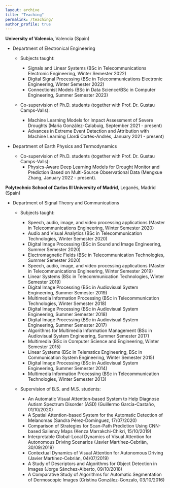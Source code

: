 ```yaml
---
layout: archive
title: "Teaching"
permalink: /teaching/
author_profile: true
---
```


**University of Valencia**, Valencia (Spain)

* Department of Electronical Engineering
  * Subjects taught: 
    * Signals and Linear Systems (BSc in Telecommunications Electronic Engineering, Winter Semester 2022)
    * Digital Signal Processing (BSc in Telecommunications Electronic Engineering, Winter Semester 2022)
    * Connectionist Models (BSc in Data Science/BSc in Computer Engineering, Summer Semester 2023)
      
  * Co-supervision of Ph.D. students (together with Prof. Dr. Gustau Camps-Valls):
    * Machine Learning Models for Impact Assessment of Severe Droughts (Maria González-Calabuig, September 2021 - present)
    * Advances in Extreme Event Detection and Attribution with Machine Learning (Jordi Cortés-Andrés, January 2021 - present)

* Department of Earth Physics and Termodynamics
  * Co-supervision of Ph.D. students (together with Prof. Dr. Gustau Camps-Valls):
    * Physics-Aware Deep Learning Models for Drought Monitor and Prediction Based on Multi-Source Observational Data (Mengxue Zhang, January 2022 - present).

**Polytechnic School of Carlos III University of Madrid**, Leganés,
Madrid (Spain)

* Department of Signal Theory and Communications
  * Subjects taught:
    * Speech, audio, image, and video processing applications (Master in Telecommunications Engineering, Winter Semester 2020)
    * Audio and Visual Analytics (BSc in Telecommunication Technologies, Winter Semester 2020)
    * Digital Image Processing (BSc in Sound and Image Engineering, Summer Semester 2020)
    * Electromagnetic Fields (BSc in Telecommunication Technologies, Summer Semester 2020)
    * Speech, audio, image, and video processing applications (Master in Telecommunications Engineering, Winter Semester 2019)
    * Linear Systems (BSc in Telecommunication Technologies, Winter Semester 2019)
    * Digital Image Processing (BSc in Audiovisual System Engineering, Summer Semester 2019)
    * Multimedia Information Processing (BSc in Telecommunication Technologies, Winter Semester 2018)
    * Digital Image Processing (BSc in Audiovisual System Engineering, Summer Semester 2018)
    * Digital Image Processing (BSc in Audiovisual System Engineering, Summer Semester 2017)
    * Algorithms for Multimedia Information Management (BSc in Audiovisual System Engineering, Summer Semester 2017)
    * Multimedia (BSc in Computer Science and Engineering, Winter Semester 2015)
    * Linear Systems (BSc in Telematics Engineering, BSc in Communication System Engineering, Winter Semester 2015)
    * Digital Image Processing (BSc in Audiovisual System Engineering, Summer Semester 2014)
    * Multimedia Information Processing (BSc in Telecommunication Technologies, Winter Semester 2013)
 
  * Supervision of B.S. and M.S. students:
    * An Automatic Visual Attention-based System to Help Diagnose Autism Spectrum Disorder (ASD) (Guillermo García-Castaño, 01/10/2020)
    * A Spatial Attention-based System for the Automatic Detection of Melanomas (Sandra Pérez-Domínguez, 17/07/2020)
    * Comparison of Strategies for Scan-Path Prediction Using CNN-based Saliency Maps (Kenza Marrakchi-Chikri, 15/10/2019)
    * Interpretable Global-Local Dynamics of Visual Attention for Autonomous Driving Scenarios (Javier Martínez-Cebrián, 30/09/2019)
    * Contextual Dynamics of Visual Attention for Autonomous Driving (Javier Martínez-Cebrián, 04/07/2019)
    * A Study of Descriptors and Algorithms for Object Detection in Images (Jorge Sánchez-Alberto, 09/10/2018)
    * A Comparative Study of Algorithms for Automatic Segmentation of Dermoscopic Images (Cristina González-Gonzalo, 03/10/2016)
      
<!--
{% include base_path %}

{% for post in site.teaching reversed %}
  {% include archive-single.html %}
{% endfor %}
-->

